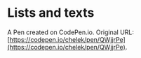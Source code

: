 # Lists and texts

A Pen created on CodePen.io. Original URL: [https://codepen.io/chelek/pen/QWjjrPe](https://codepen.io/chelek/pen/QWjjrPe).


